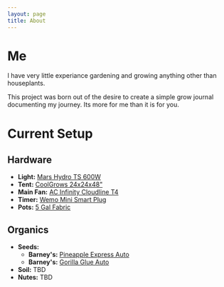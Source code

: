 ```yaml
---
layout: page
title: About
---
```


# Me

I have very little experiance gardening and growing anything other than houseplants.

This project was born out of the desire to create a simple grow journal documenting my journey. Its more for me than it is for you.

# Current Setup
## Hardware
 * __Light:__ [Mars Hydro TS 600W](https://www.amazon.com/gp/product/B07VL8FZS1) 
 * __Tent:__ [CoolGrows 24x24x48"](https://www.amazon.com/gp/product/B01GCHXUVU)
 * __Main Fan:__ [AC Infinity Cloudline T4](https://www.amazon.com/gp/product/B07VL8FZS1/)
 * __Timer:__ [Wemo Mini Smart Plug](https://www.amazon.com/gp/product/B08CJGZZZ1)
 * __Pots:__ [5 Gal Fabric](https://www.amazon.com/gp/product/B0746KXXYR)

## Organics
 * __Seeds:__
   * __Barney's:__ [Pineapple Express Auto](https://www.barneysfarm.com/pineapple-express-auto-37)
   * __Barney's:__ [Gorilla Glue Auto](https://www.barneysfarm.com/gorilla-glue-auto-515)
 * __Soil:__ TBD
 * __Nutes:__ TBD